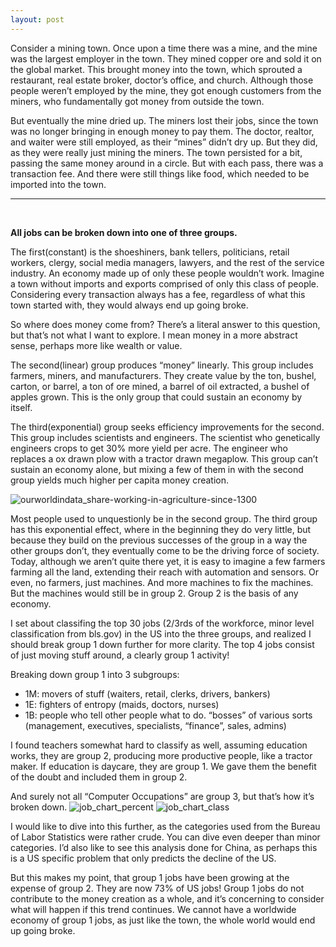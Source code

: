 ```yaml
---
layout: post
---
```

Consider a mining town. Once upon a time there was a mine, and the mine was the largest employer in the town. They mined copper ore and sold it on the global market. This brought money into the town, which sprouted a restaurant, real estate broker, doctor’s office, and church. Although those people weren’t employed by the mine, they got enough customers from the miners, who fundamentally got money from outside the town.

But eventually the mine dried up. The miners lost their jobs, since the town was no longer bringing in enough money to pay them. The doctor, realtor, and waiter were still employed, as their “mines” didn’t dry up. But they did, as they were really just mining the miners. The town persisted for a bit, passing the same money around in a circle. But with each pass, there was a transaction fee. And there were still things like food, which needed to be imported into the town.

---  
<br>

**All jobs can be broken down into one of three groups.**

The first(constant) is the shoeshiners, bank tellers, politicians, retail workers, clergy, social media managers, lawyers, and the rest of the service industry. An economy made up of only these people wouldn’t work. Imagine a town without imports and exports comprised of only this class of people. Considering every transaction always has a fee, regardless of what this town started with, they would always end up going broke.

So where does money come from? There’s a literal answer to this question, but that’s not what I want to explore. I mean money in a more abstract sense, perhaps more like wealth or value.

The second(linear) group produces “money” linearly. This group includes farmers, miners, and manufacturers. They create value by the ton, bushel, carton, or barrel, a ton of ore mined, a barrel of oil extracted, a bushel of apples grown. This is the only group that could sustain an economy by itself.

The third(exponential) group seeks efficiency improvements for the second. This group includes scientists and engineers. The scientist who genetically engineers crops to get 30% more yield per acre. The engineer who replaces a ox drawn plow with a tractor drawn megaplow. This group can’t sustain an economy alone, but mixing a few of them in with the second group yields much higher per capita money creation.

![ourworldindata_share-working-in-agriculture-since-1300](https://github.com/caapap/caapap.github.io/assets/37110214/972a6c50-c1c3-44dc-9c7b-310d7314bfe9)

Most people used to unquestionly be in the second group. The third group has this exponential effect, where in the beginning they do very little, but because they build on the previous successes of the group in a way the other groups don’t, they eventually come to be the driving force of society. Today, although we aren’t quite there yet, it is easy to imagine a few farmers farming all the land, extending their reach with automation and sensors. Or even, no farmers, just machines. And more machines to fix the machines. But the machines would still be in group 2. Group 2 is the basis of any economy.

I set about classifing the top 30 jobs (2/3rds of the workforce, minor level classification from bls.gov) in the US into the three groups, and realized I should break group 1 down further for more clarity. The top 4 jobs consist of just moving stuff around, a clearly group 1 activity!

Breaking down group 1 into 3 subgroups:

- 1M: movers of stuff (waiters, retail, clerks, drivers, bankers)
- 1E: fighters of entropy (maids, doctors, nurses)
- 1B: people who tell other people what to do. “bosses” of various sorts (management, executives, specialists, “finance”, sales, admins)

I found teachers somewhat hard to classify as well, assuming education works, they are group 2, producing more productive people, like a tractor maker. If education is daycare, they are group 1. We gave them the benefit of the doubt and included them in group 2.

And surely not all “Computer Occupations” are group 3, but that’s how it’s broken down.
![job_chart_percent](https://github.com/caapap/caapap.github.io/assets/37110214/bebd7fe6-d80e-4dc0-bb5e-6996aae7be23)
![job_chart_class](https://github.com/caapap/caapap.github.io/assets/37110214/97eb7c4c-b1b5-47d4-8215-ab9ea966fe31)

I would like to dive into this further, as the categories used from the Bureau of Labor Statistics were rather crude. You can dive even deeper than minor categories. I’d also like to see this analysis done for China, as perhaps this is a US specific problem that only predicts the decline of the US.

But this makes my point, that group 1 jobs have been growing at the expense of group 2. They are now 73% of US jobs! Group 1 jobs do not contribute to the money creation as a whole, and it’s concerning to consider what will happen if this trend continues. We cannot have a worldwide economy of group 1 jobs, as just like the town, the whole world would end up going broke.
